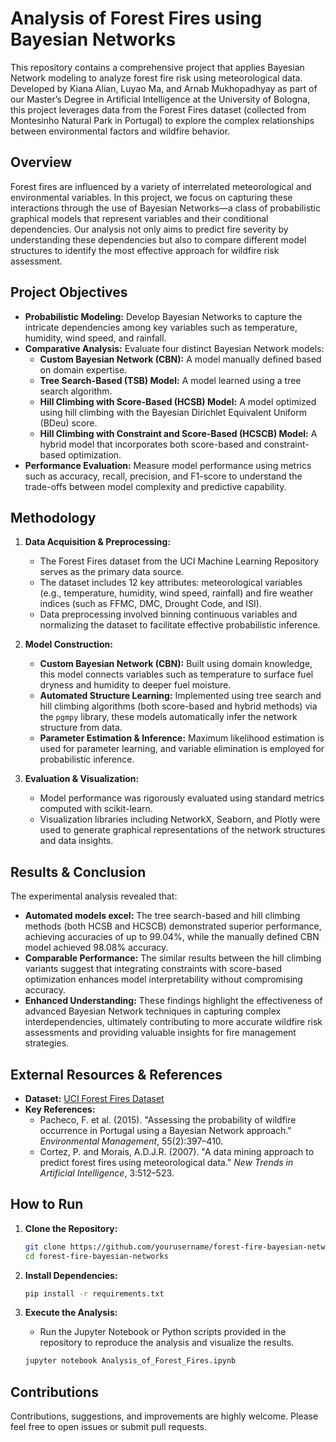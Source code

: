 # Analysis of Forest Fires using Bayesian Networks

This repository contains a comprehensive project that applies Bayesian Network modeling to analyze forest fire risk using meteorological data. Developed by Kiana Alian, Luyao Ma, and Arnab Mukhopadhyay as part of our Master’s Degree in Artificial Intelligence at the University of Bologna, this project leverages data from the Forest Fires dataset (collected from Montesinho Natural Park in Portugal) to explore the complex relationships between environmental factors and wildfire behavior.

## Overview

Forest fires are influenced by a variety of interrelated meteorological and environmental variables. In this project, we focus on capturing these interactions through the use of Bayesian Networks—a class of probabilistic graphical models that represent variables and their conditional dependencies. Our analysis not only aims to predict fire severity by understanding these dependencies but also to compare different model structures to identify the most effective approach for wildfire risk assessment.

## Project Objectives

- **Probabilistic Modeling:** Develop Bayesian Networks to capture the intricate dependencies among key variables such as temperature, humidity, wind speed, and rainfall.
- **Comparative Analysis:** Evaluate four distinct Bayesian Network models:
  - **Custom Bayesian Network (CBN):** A model manually defined based on domain expertise.
  - **Tree Search-Based (TSB) Model:** A model learned using a tree search algorithm.
  - **Hill Climbing with Score-Based (HCSB) Model:** A model optimized using hill climbing with the Bayesian Dirichlet Equivalent Uniform (BDeu) score.
  - **Hill Climbing with Constraint and Score-Based (HCSCB) Model:** A hybrid model that incorporates both score-based and constraint-based optimization.
- **Performance Evaluation:** Measure model performance using metrics such as accuracy, recall, precision, and F1-score to understand the trade-offs between model complexity and predictive capability.

## Methodology

1. **Data Acquisition & Preprocessing:**
   - The Forest Fires dataset from the UCI Machine Learning Repository serves as the primary data source.
   - The dataset includes 12 key attributes: meteorological variables (e.g., temperature, humidity, wind speed, rainfall) and fire weather indices (such as FFMC, DMC, Drought Code, and ISI).
   - Data preprocessing involved binning continuous variables and normalizing the dataset to facilitate effective probabilistic inference.

2. **Model Construction:**
   - **Custom Bayesian Network (CBN):** Built using domain knowledge, this model connects variables such as temperature to surface fuel dryness and humidity to deeper fuel moisture.
   - **Automated Structure Learning:** Implemented using tree search and hill climbing algorithms (both score-based and hybrid methods) via the `pgmpy` library, these models automatically infer the network structure from data.
   - **Parameter Estimation & Inference:** Maximum likelihood estimation is used for parameter learning, and variable elimination is employed for probabilistic inference.

3. **Evaluation & Visualization:**
   - Model performance was rigorously evaluated using standard metrics computed with scikit-learn.
   - Visualization libraries including NetworkX, Seaborn, and Plotly were used to generate graphical representations of the network structures and data insights.

## Results & Conclusion

The experimental analysis revealed that:
- **Automated models excel:** The tree search-based and hill climbing methods (both HCSB and HCSCB) demonstrated superior performance, achieving accuracies of up to 99.04%, while the manually defined CBN model achieved 98.08% accuracy.
- **Comparable Performance:** The similar results between the hill climbing variants suggest that integrating constraints with score-based optimization enhances model interpretability without compromising accuracy.
- **Enhanced Understanding:** These findings highlight the effectiveness of advanced Bayesian Network techniques in capturing complex interdependencies, ultimately contributing to more accurate wildfire risk assessments and providing valuable insights for fire management strategies.

## External Resources & References

- **Dataset:** [UCI Forest Fires Dataset](https://archive.ics.uci.edu/ml/machine-learning-databases/forest-fires/forestfires.csv)
- **Key References:**
  - Pacheco, F. et al. (2015). "Assessing the probability of wildfire occurrence in Portugal using a Bayesian Network approach." *Environmental Management*, 55(2):397–410.
  - Cortez, P. and Morais, A.D.J.R. (2007). "A data mining approach to predict forest fires using meteorological data." *New Trends in Artificial Intelligence*, 3:512–523.

## How to Run

1. **Clone the Repository:**
   ```bash
   git clone https://github.com/yourusername/forest-fire-bayesian-networks.git
   cd forest-fire-bayesian-networks
   ```

2. **Install Dependencies:**
   ```bash
   pip install -r requirements.txt
   ```

3. **Execute the Analysis:**
   - Run the Jupyter Notebook or Python scripts provided in the repository to reproduce the analysis and visualize the results.
   ```bash
   jupyter notebook Analysis_of_Forest_Fires.ipynb
   ```

## Contributions

Contributions, suggestions, and improvements are highly welcome. Please feel free to open issues or submit pull requests.
